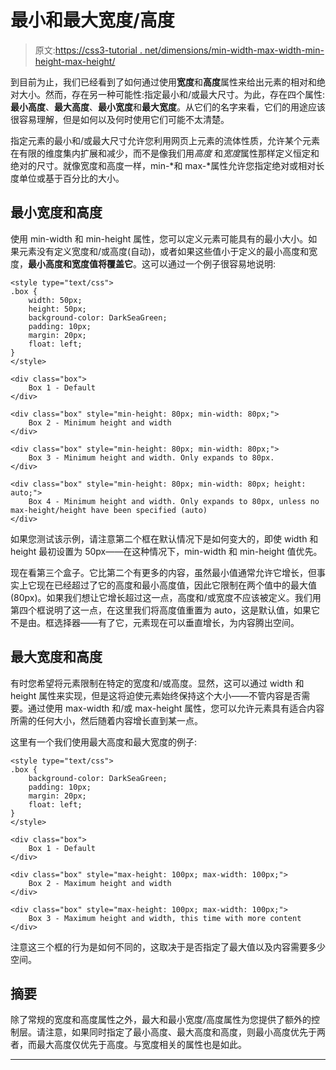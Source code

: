 # 最小和最大宽度/高度

> 原文:[https://css3-tutorial . net/dimensions/min-width-max-width-min-height-max-height/](https://css3-tutorial.net/dimensions/min-width-max-width-min-height-max-height/)

到目前为止，我们已经看到了如何通过使用**宽度**和**高度**属性来给出元素的相对和绝对大小。然而，存在另一种可能性:指定最小和/或最大尺寸。为此，存在四个属性:**最小高度**、**最大高度**、**最小宽度**和**最大宽度**。从它们的名字来看，它们的用途应该很容易理解，但是如何以及何时使用它们可能不太清楚。

指定元素的最小和/或最大尺寸允许您利用网页上元素的流体性质，允许某个元素在有限的维度集内扩展和减少，而不是像我们用*高度* 和*宽度*属性那样定义恒定和绝对的尺寸。就像宽度和高度一样，min-*和 max-*属性允许您指定绝对或相对长度单位或基于百分比的大小。

## 最小宽度和高度

使用 min-width 和 min-height 属性，您可以定义元素可能具有的最小大小。如果元素没有定义宽度和/或高度(自动)，或者如果这些值小于定义的最小高度和宽度，**最小高度和宽度值将覆盖它**。这可以通过一个例子很容易地说明:

```
<style type="text/css">
.box {
	width: 50px;
	height: 50px;
	background-color: DarkSeaGreen;
	padding: 10px;
	margin: 20px;
	float: left;
}
</style>

<div class="box">
	Box 1 - Default
</div>

<div class="box" style="min-height: 80px; min-width: 80px;">
	Box 2 - Minimum height and width
</div>

<div class="box" style="min-height: 80px; min-width: 80px;">
	Box 3 - Minimum height and width. Only expands to 80px.
</div>

<div class="box" style="min-height: 80px; min-width: 80px; height: auto;">
	Box 4 - Minimum height and width. Only expands to 80px, unless no max-height/height have been specified (auto)
</div>
```

如果您测试该示例，请注意第二个框在默认情况下是如何变大的，即使 width 和 height 最初设置为 50px——在这种情况下，min-width 和 min-height 值优先。

<input type="hidden" name="IL_IN_ARTICLE">

现在看第三个盒子。它比第二个有更多的内容，虽然最小值通常允许它增长，但事实上它现在已经超过了它的高度和最小高度值，因此它限制在两个值中的最大值(80px)。如果我们想让它增长超过这一点，高度和/或宽度不应该被定义。我们用第四个框说明了这一点，在这里我们将高度值重置为 auto，这是默认值，如果它不是由。框选择器——有了它，元素现在可以垂直增长，为内容腾出空间。

## 最大宽度和高度

有时您希望将元素限制在特定的宽度和/或高度。显然，这可以通过 width 和 height 属性来实现，但是这将迫使元素始终保持这个大小——不管内容是否需要。通过使用 max-width 和/或 max-height 属性，您可以允许元素具有适合内容所需的任何大小，然后随着内容增长直到某一点。

这里有一个我们使用最大高度和最大宽度的例子:

```
<style type="text/css">
.box {
	background-color: DarkSeaGreen;
	padding: 10px;
	margin: 20px;
	float: left;
}
</style>

<div class="box">
	Box 1 - Default
</div>

<div class="box" style="max-height: 100px; max-width: 100px;">
	Box 2 - Maximum height and width
</div>

<div class="box" style="max-height: 100px; max-width: 100px;">
	Box 3 - Maximum height and width, this time with more content
</div>
```

注意这三个框的行为是如何不同的，这取决于是否指定了最大值以及内容需要多少空间。

## 摘要

除了常规的宽度和高度属性之外，最大和最小宽度/高度属性为您提供了额外的控制层。请注意，如果同时指定了最小高度、最大高度和高度，则最小高度优先于两者，而最大高度仅优先于高度。与宽度相关的属性也是如此。

* * *